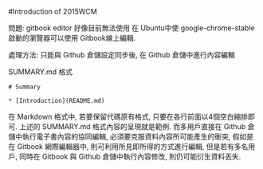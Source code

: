 #Introduction of 2015WCM

問題: gitbook editor 好像目前無法使用
在 Ubuntu中使 google-chrome-stable啟動的瀏覽器可以使用 Gitbook線上編輯.

處理方法: 只能與 Github 倉儲設定同步後, 在 Github 倉儲中進行內容編輯

SUMMARY.md 格式

    # Summary

    * [Introduction](README.md)
在 Markdown 格式中, 若要保留代碼原有格式, 只要在各行前面以4個空白縮排即可.
上述的 SUMMARY.md 格式內容的呈現就是範例.
而多用戶直接在 Github 倉儲中執行電子書內容的協同編輯, 必須要克服資料內容所可能產生的衝突, 假如是在 Gitbook 網際編輯器中, 則可利用所見即所得的方式進行編輯, 但是若有多名用戶, 同時在 Gitbook 與 Github 倉儲中執行內容修改, 則仍可能衍生資料丟失.
